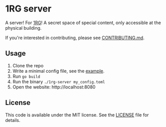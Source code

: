 # 1RG server

A server! For [1RG](https://1rg.space/)! A secret space of special content, only accessible at the physical building.

If you're interested in contributing, please see [CONTRIBUTING.md](./CONTRIBUTING.md).

## Usage

1. Clone the repo
1. Write a minimal config file, see the [example](./config.example.toml).
1. Run `go build`
1. Run the binary `./1rg-server my_config.toml`
1. Open the website: http://localhost:8080

## License

This code is available under the MIT license. See the [LICENSE](./LICENSE) file for details.

